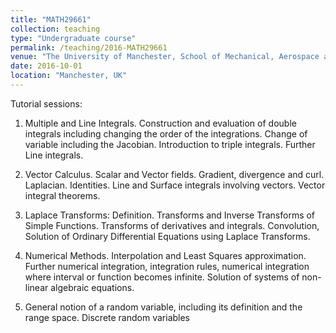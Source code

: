 ```yaml
---
title: "MATH29661"
collection: teaching
type: "Undergraduate course"
permalink: /teaching/2016-MATH29661
venue: "The University of Manchester, School of Mechanical, Aerospace and Civil Engineering"
date: 2016-10-01
location: "Manchester, UK"
---
```

Tutorial sessions:
1. Multiple and Line Integrals. Construction and evaluation of double integrals including changing the order of the
integrations.  Change of variable including the Jacobian. Introduction to triple integrals. Further Line integrals.

2. Vector Calculus. Scalar and Vector fields. Gradient, divergence and curl. Laplacian. Identities. Line and Surface integrals involving vectors. Vector integral theorems.

3. Laplace Transforms: Definition. Transforms and Inverse Transforms of Simple Functions. Transforms of derivatives and integrals. Convolution, Solution of Ordinary Differential Equations using Laplace Transforms.

4. Numerical Methods. Interpolation and Least Squares approximation. Further numerical integration, integration rules, numerical integration where interval or function becomes infinite. Solution of systems of non-linear algebraic equations.

5. General notion of a random variable, including its definition and the range space. Discrete random variables
